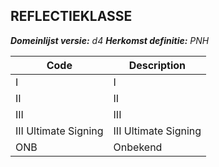 ## REFLECTIEKLASSE

*__Domeinlijst versie:__ d4*
*__Herkomst definitie:__ PNH*

|__Code__ |__Description__	|
|	---	|	---	|
| I | I |
| II | II |
| III | III |
| III Ultimate Signing | III Ultimate Signing |
| ONB | Onbekend |